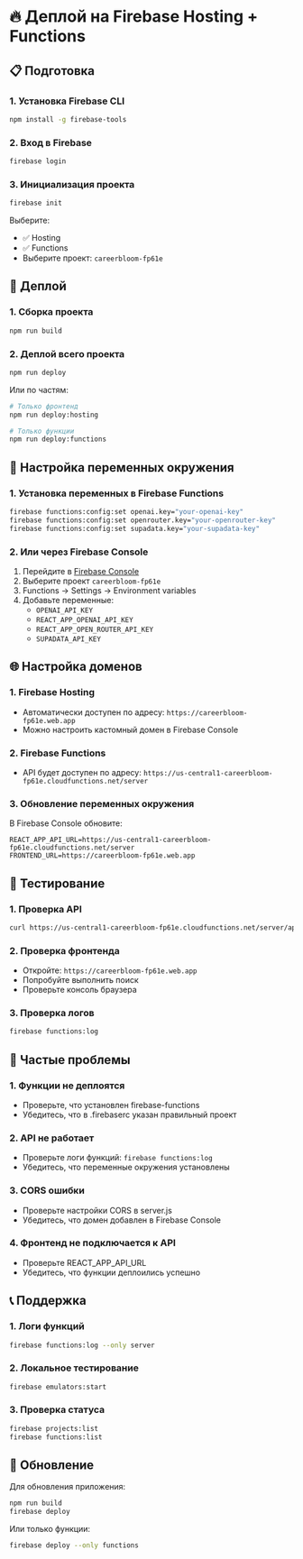 # 🔥 Деплой на Firebase Hosting + Functions

## 📋 Подготовка

### 1. **Установка Firebase CLI**
```bash
npm install -g firebase-tools
```

### 2. **Вход в Firebase**
```bash
firebase login
```

### 3. **Инициализация проекта**
```bash
firebase init
```

Выберите:
- ✅ Hosting
- ✅ Functions
- Выберите проект: `careerbloom-fp61e`

## 🚀 Деплой

### 1. **Сборка проекта**
```bash
npm run build
```

### 2. **Деплой всего проекта**
```bash
npm run deploy
```

Или по частям:
```bash
# Только фронтенд
npm run deploy:hosting

# Только функции
npm run deploy:functions
```

## 🔧 Настройка переменных окружения

### 1. **Установка переменных в Firebase Functions**
```bash
firebase functions:config:set openai.key="your-openai-key"
firebase functions:config:set openrouter.key="your-openrouter-key"
firebase functions:config:set supadata.key="your-supadata-key"
```

### 2. **Или через Firebase Console**
1. Перейдите в [Firebase Console](https://console.firebase.google.com/)
2. Выберите проект `careerbloom-fp61e`
3. Functions → Settings → Environment variables
4. Добавьте переменные:
   - `OPENAI_API_KEY`
   - `REACT_APP_OPENAI_API_KEY`
   - `REACT_APP_OPEN_ROUTER_API_KEY`
   - `SUPADATA_API_KEY`

## 🌐 Настройка доменов

### 1. **Firebase Hosting**
- Автоматически доступен по адресу: `https://careerbloom-fp61e.web.app`
- Можно настроить кастомный домен в Firebase Console

### 2. **Firebase Functions**
- API будет доступен по адресу: `https://us-central1-careerbloom-fp61e.cloudfunctions.net/server`

### 3. **Обновление переменных окружения**
В Firebase Console обновите:
```env
REACT_APP_API_URL=https://us-central1-careerbloom-fp61e.cloudfunctions.net/server
FRONTEND_URL=https://careerbloom-fp61e.web.app
```

## 🧪 Тестирование

### 1. **Проверка API**
```bash
curl https://us-central1-careerbloom-fp61e.cloudfunctions.net/server/api/search?q=test
```

### 2. **Проверка фронтенда**
- Откройте: `https://careerbloom-fp61e.web.app`
- Попробуйте выполнить поиск
- Проверьте консоль браузера

### 3. **Проверка логов**
```bash
firebase functions:log
```

## 🚨 Частые проблемы

### 1. **Функции не деплоятся**
- Проверьте, что установлен firebase-functions
- Убедитесь, что в .firebaserc указан правильный проект

### 2. **API не работает**
- Проверьте логи функций: `firebase functions:log`
- Убедитесь, что переменные окружения установлены

### 3. **CORS ошибки**
- Проверьте настройки CORS в server.js
- Убедитесь, что домен добавлен в Firebase Console

### 4. **Фронтенд не подключается к API**
- Проверьте REACT_APP_API_URL
- Убедитесь, что функции деплоились успешно

## 📞 Поддержка

### 1. **Логи функций**
```bash
firebase functions:log --only server
```

### 2. **Локальное тестирование**
```bash
firebase emulators:start
```

### 3. **Проверка статуса**
```bash
firebase projects:list
firebase functions:list
```

## 🔄 Обновление

Для обновления приложения:
```bash
npm run build
firebase deploy
```

Или только функции:
```bash
firebase deploy --only functions
```

















